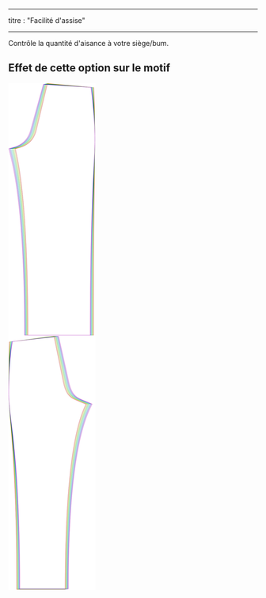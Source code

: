 - - -
titre : "Facilité d'assise"
- - -

Contrôle la quantité d'aisance à votre siège/bum.

## Effet de cette option sur le motif

![Cette image montre l'effet de cette option en superposant plusieurs variantes qui ont une valeur différente pour cette option](titan_seatease_sample.svg "Effet de cette option sur le modèle")
